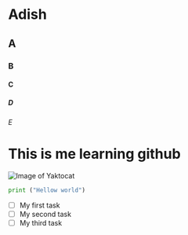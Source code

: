 # Adish
## A
### B
#### C
##### D
###### E

# This is me learning github

![Image of Yaktocat](https://octodex.github.com/images/yaktocat.png)

``` python
print ("Hellow world")
```
- [ ] My first task
- [ ] My second task
- [ ] My third task
